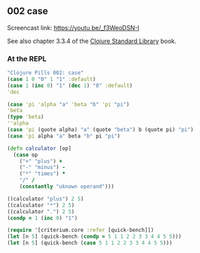 ## 002 case

Screencast link: https://youtu.be/_f3WeoDSN-I

See also chapter 3.3.4 of the [Clojure Standard Library](https://www.manning.com/books/clojure-standard-library) book.


### At the REPL

```clojure
"Clojure Pills 002: case"
(case 1 0 "0" 1 "1" :default)
(case 1 (inc 0) "1" (dec 1) "0" :default)
'dec

(case 'pi 'alpha "a" 'beta "b" 'pi "pi")
'beta
(type 'beta)
''alpha
(case 'pi (quote alpha) "a" (quote "beta") b (quote pi) "pi")
(case 'pi alpha "a" beta "b" pi "pi")

(defn calculator [op]
  (case op
    ("+" "plus") +
    ("-" "minus") -
    ("*" "times") *
    "/" /
    (constantly "uknown operand")))

((calculator "plus") 2 5)
((calculator "*") 2 5)
((calculator ".") 2 5)
(condp = 1 (inc 0) "1")

(require '[criterium.core :refer [quick-bench]])
(let [n 5] (quick-bench (condp = 5 1 1 2 2 3 3 4 4 5 5)))
(let [n 5] (quick-bench (case 5 1 1 2 2 3 3 4 4 5 5)))
